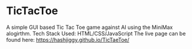 # TicTacToe
A simple GUI based Tic Tac Toe game against AI using the MiniMax alogirthm. 
Tech Stack Used: HTML/CSS/JavaScript
The live page can be found here: https://hashjiggy.github.io/TicTaeToe/
